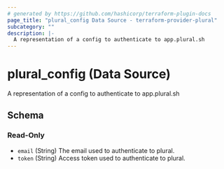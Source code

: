 ```yaml
---
# generated by https://github.com/hashicorp/terraform-plugin-docs
page_title: "plural_config Data Source - terraform-provider-plural"
subcategory: ""
description: |-
  A representation of a config to authenticate to app.plural.sh
---
```


# plural_config (Data Source)

A representation of a config to authenticate to app.plural.sh



<!-- schema generated by tfplugindocs -->
## Schema

### Read-Only

- `email` (String) The email used to authenticate to plural.
- `token` (String) Access token used to authenticate to plural.
